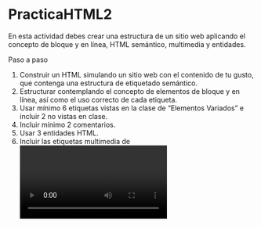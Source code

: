 # PracticaHTML2
En esta actividad debes crear una estructura de un sitio web aplicando el concepto de bloque y en línea, HTML semántico, multimedia y entidades.

Paso a paso

1. Construir un HTML simulando un sitio web con el contenido de tu gusto, que contenga una estructura de etiquetado semántico.
2. Estructurar contemplando el concepto de elementos de bloque y en línea, así como el uso correcto de cada etiqueta.
3. Usar mínimo 6 etiquetas vistas en la clase de “Elementos Variados” e incluir 2 no vistas en clase.
4. Incluir mínimo 2 comentarios.
5. Usar 3 entidades HTML.
6. Incluir las etiquetas multimedia de <video>, <audio> e incluir un video de YouTube con <iframe>.


EXTRA: incluir la etiqueta svg.
